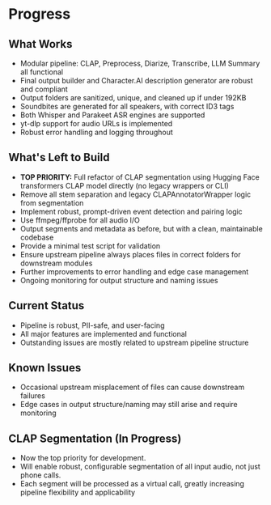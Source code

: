# Progress

## What Works
- Modular pipeline: CLAP, Preprocess, Diarize, Transcribe, LLM Summary all functional
- Final output builder and Character.AI description generator are robust and compliant
- Output folders are sanitized, unique, and cleaned up if under 192KB
- Soundbites are generated for all speakers, with correct ID3 tags
- Both Whisper and Parakeet ASR engines are supported
- yt-dlp support for audio URLs is implemented
- Robust error handling and logging throughout

## What's Left to Build
- **TOP PRIORITY:** Full refactor of CLAP segmentation using Hugging Face transformers CLAP model directly (no legacy wrappers or CLI)
- Remove all stem separation and legacy CLAPAnnotatorWrapper logic from segmentation
- Implement robust, prompt-driven event detection and pairing logic
- Use ffmpeg/ffprobe for all audio I/O
- Output segments and metadata as before, but with a clean, maintainable codebase
- Provide a minimal test script for validation
- Ensure upstream pipeline always places files in correct folders for downstream modules
- Further improvements to error handling and edge case management
- Ongoing monitoring for output structure and naming issues

## Current Status
- Pipeline is robust, PII-safe, and user-facing
- All major features are implemented and functional
- Outstanding issues are mostly related to upstream pipeline structure

## Known Issues
- Occasional upstream misplacement of files can cause downstream failures
- Edge cases in output structure/naming may still arise and require monitoring

## CLAP Segmentation (In Progress)
- Now the top priority for development.
- Will enable robust, configurable segmentation of all input audio, not just phone calls.
- Each segment will be processed as a virtual call, greatly increasing pipeline flexibility and applicability 
